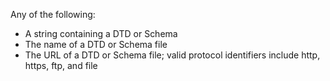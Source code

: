 Any of the following:

- A string containing a DTD or Schema
- The name of a DTD or Schema file
- The URL of a DTD or Schema file; valid protocol identifiers include http, https, ftp, and file